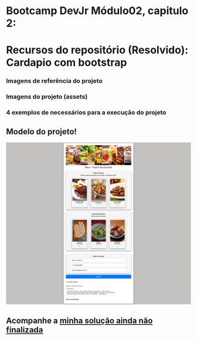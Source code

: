 # Bootcamp DevJr Módulo02, capitulo 2:  

# Recursos do repositório (Resolvido): Cardapio com bootstrap

### Imagens de referência do projeto
### Imagens do projeto (assets)
### 4 exemplos de necessários para a execução do projeto

## Modelo do projeto! 
![alt text](Modulo3-Projeto-Menu-2.jpeg)

## Acompanhe a [minha solução ainda não finalizada]()
